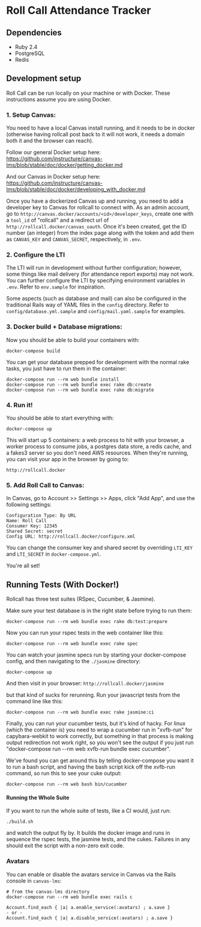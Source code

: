 # Roll Call Attendance Tracker

## Dependencies

- Ruby 2.4
- PostgreSQL
- Redis

## Development setup

Roll Call can be run locally on your machine or with Docker. These instructions
assume you are using Docker.

### 1. Setup Canvas:

You need to have a local Canvas install running, and it needs to be in
docker (otherwise having rollcall post back to it will not work, it needs
a domain both it and the browser can reach).

Follow our general Docker setup here:
https://github.com/instructure/canvas-lms/blob/stable/doc/docker/getting_docker.md

And our Canvas in Docker setup here:
https://github.com/instructure/canvas-lms/blob/stable/doc/docker/developing_with_docker.md

Once you have a dockerized Canvas up and running, you need to add a developer
key to Canvas for rollcall to connect with. As an admin account, go to
`http://canvas.docker/accounts/<id>/developer_keys`, create one with a
`tool_id` of "rollcall" and a redirect url of
`http://rollcall.docker/canvas_oauth`. Once it's been created, get the
ID number (an integer) from the index page along with the token and add
them as `CANVAS_KEY` and `CANVAS_SECRET`, respectively, in `.env`.

### 2. Configure the LTI

The LTI will run in development without further configuration; however, some things like mail delivery (for attendance report exports) may not work. You can further configure the LTI by specifying environment variables in `.env`. Refer to `env.sample` for inspiration.

Some aspects (such as database and mail) can also be configured in the traditional Rails way of YAML files in the `config` directory. Refer to `config/database.yml.sample` and `config/mail.yaml.sample` for examples.

### 3. Docker build + Database migrations:

Now you should be able to build your containers with:

    docker-compose build

You can get your database prepped for development with the normal
rake tasks, you just have to run them in the container:

    docker-compose run --rm web bundle install
    docker-compose run --rm web bundle exec rake db:create
    docker-compose run --rm web bundle exec rake db:migrate

### 4. Run it!

You should be able to start everything with:

    docker-compose up

This will start up 5 containers: a web process to hit with your browser, a worker process to 
consume jobs, a postgres data store, a redis cache, and a fakes3 server so you don't need 
AWS resources. When they're running, you can visit your app in the browser by going to:

`http://rollcall.docker`

### 5. Add Roll Call to Canvas:

In Canvas, go to Account >> Settings >> Apps, click "Add App", and use the following settings:

    Configuration Type: By URL
    Name: Roll Call
    Consumer Key: 12345
    Shared Secret: secret
    Config URL: http://rollcall.docker/configure.xml

You can change the consumer key and shared secret by overriding `LTI_KEY` and `LTI_SECRET`
in `docker-compose.yml`.

You're all set!

## Running Tests (With Docker!)

Rollcall has three test suites (RSpec, Cucumber, & Jasmine).

Make sure your test database is in the right state before trying to run them:

    docker-compose run --rm web bundle exec rake db:test:prepare

Now you can run your rspec tests in the web container like this:

    docker-compose run --rm web bundle exec rake spec

You can watch your jasmine specs run by starting your docker-compose config, and then navigating to the `./jasmine` directory:

    docker-compose up

And then visit in your browser: `http://rollcall.docker/jasmine`

but that kind of sucks for rerunning. Run your javascript tests from the command line like this:

    docker-compose run --rm web bundle exec rake jasmine:ci

Finally, you can run your cucumber tests, but it's kind of hacky.  For linux
(which the container is) you need to wrap a cucumber run in "xvfb-run" for
capybara-webkit to work correctly, but something in that process is
making output redirection not work right, so you won't see the output if you
just run "docker-compose run --rm web xvfb-run bundle exec cucumber".

We've found you can get around this by telling docker-compose you want it to run
a bash script, and having the bash script kick off the xvfb-run command,
so run this to see your cuke output:

    docker-compose run --rm web bash bin/cucumber

#### Running the Whole Suite

If you want to run the whole suite of tests, like a CI would, just run:

    ./build.sh

and watch the output fly by. It builds the docker image and runs in sequence the rspec tests,
the jasmine tests, and the cukes. Failures in any should exit the script with a non-zero exit code.

### Avatars

You can enable or disable the avatars service in Canvas via the Rails console in `canvas-lms`:

    # from the canvas-lms directory
    docker-compose run --rm web bundle exec rails c

    Account.find_each { |a| a.enable_service(:avatars) ; a.save }
    - or -
    Account.find_each { |a| a.disable_service(:avatars) ; a.save }
